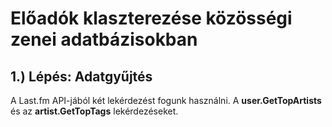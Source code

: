 # Előadók klaszterezése közösségi zenei adatbázisokban

## 1.) Lépés: Adatgyűjtés

A Last.fm API-jából két lekérdezést fogunk használni. A **user.GetTopArtists** és az **artist.GetTopTags** lekérdezéseket.
